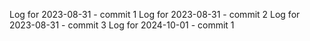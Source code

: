 Log for 2023-08-31 - commit 1
Log for 2023-08-31 - commit 2
Log for 2023-08-31 - commit 3
Log for 2024-10-01 - commit 1
